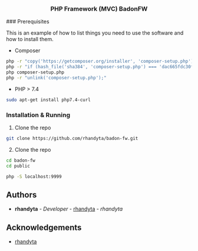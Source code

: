 <h3 align="center">PHP Framework (MVC) BadonFW</h3>
### Prerequisites

This is an example of how to list things you need to use the software and how to install them.

* Composer

```sh
php -r "copy('https://getcomposer.org/installer', 'composer-setup.php');"
php -r "if (hash_file('sha384', 'composer-setup.php') === 'dac665fdc30fdd8ec78b38b9800061b4150413ff2e3b6f88543c636f7cd84f6db9189d43a81e5503cda447da73c7e5b6') { echo 'Installer verified'; } else { echo 'Installer corrupt'; unlink('composer-setup.php'); } echo PHP_EOL;"
php composer-setup.php
php -r "unlink('composer-setup.php');"
```
* PHP > 7.4

```sh
sudo apt-get install php7.4-curl
```

### Installation & Running

1. Clone the repo

```sh
git clone https://github.com/rhandyta/badon-fw.git
```

2. Clone the repo

```sh
cd badon-fw 
cd public

php -S localhost:9999
```

## Authors

* **rhandyta** - *Developer* - [rhandyta](https://github.com/rhandyta/) - *rhandyta*

## Acknowledgements

* [rhandyta](https://github.com/rhandyta/)